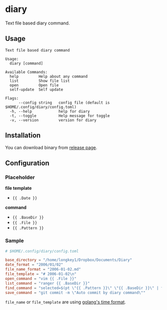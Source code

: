 # diary

Text file based diary command.

## Usage

```
Text file based diary command

Usage:
  diary [command]

Available Commands:
  help         Help about any command
  list         Show file list
  open         Open file
  self-update  Self update

Flags:
      --config string   config file (default is $HOME/.config/diary/config.toml)
  -h, --help            help for diary
  -t, --toggle          Help message for toggle
  -v, --version         version for diary
```

## Installation

You can download binary from [release page](https://github.com/longkey1/diary/releases).

## Configuration

### Placeholder

**file template**

- `{{ .Date }}`

**command**
- `{{ .BaseDir }}`
- `{{ .File }}`
- `{{ .Pattern }}`

### Sample

```toml
# $HOME/.config/diary/config.toml

base_directory = "/home/longkey1/Dropbox/Documents/Diary"
date_format = "2006/01/02"
file_name_format = "2006-01-02.md"
file_template = "# 2006-01-02\n"
open_command = "vim {{ .File }}"
list_command = "ranger {{ .BaseDir }}"
find_command = "selected=$(pt \"{{ .Pattern }}\" \"{{ .BaseDir }}\" | fzf --query \"$LBUFFER\" | awk -F : '{print \"-c \" $2 \" \" $1}'); [[ -n ${selected} ]] && echo $selected || true"
save_command = "git commit -m \"Auto commit by diary command\""
```

`file_name` or `file_template` are using [golang's time format](https://golang.org/src/time/format.go).
